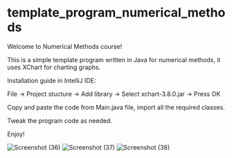 # template_program_numerical_methods

Welcome to Numerical Methods course!

This is a simple template program written in Java for numerical methods, it uses XChart for charting graphs.

Installation guide in IntelliJ IDE:

File -> Project stucture -> Add library -> Select xchart-3.8.0.jar -> Press OK

Copy and paste the code from Main.java file, import all the required classes.

Tweak the program code as needed. 

Enjoy!

![Screenshot (36)](https://user-images.githubusercontent.com/70685477/156931325-a87a2eaf-c081-467c-a81d-c2215b76f114.png)
![Screenshot (37)](https://user-images.githubusercontent.com/70685477/156931333-9f00b527-38be-4e1d-961e-23aa87439a0a.png)
![Screenshot (38)](https://user-images.githubusercontent.com/70685477/156931342-8d77fbe7-dd21-4175-a14b-533478afe8b9.png)

